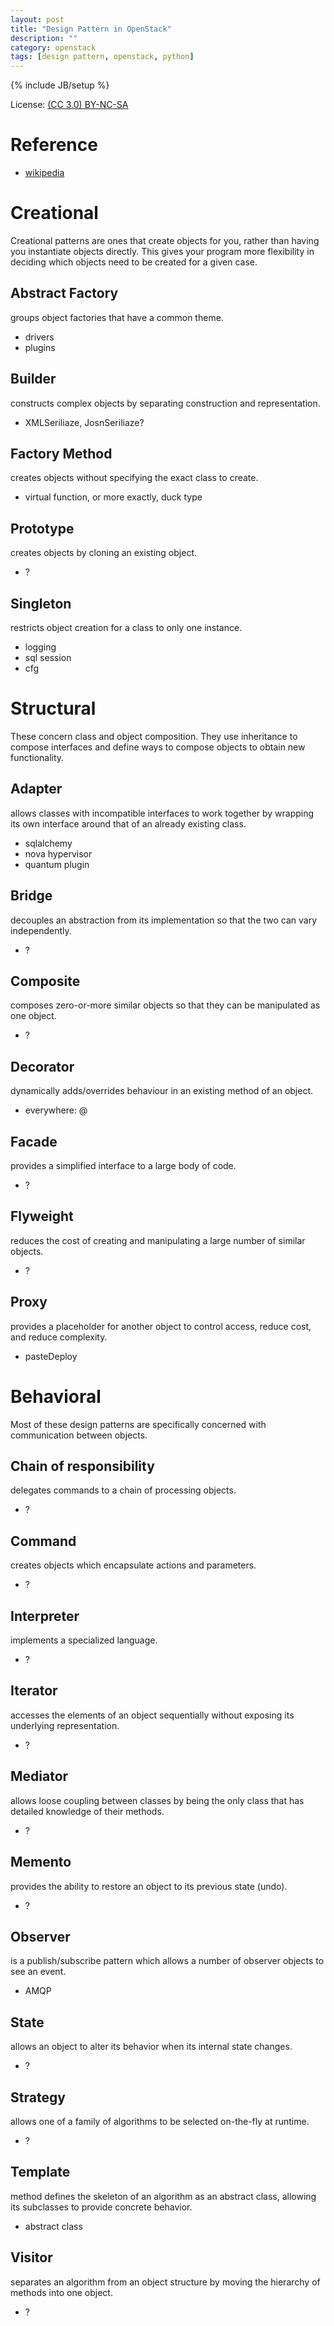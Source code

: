 ```yaml
---
layout: post
title: "Design Pattern in OpenStack"
description: ""
category: openstack
tags: [design pattern, openstack, python]
---
```

{% include JB/setup %}

License: [(CC 3.0) BY-NC-SA](http://creativecommons.org/licenses/by-nc-sa/3.0/)

# Reference
* [wikipedia](http://en.wikipedia.org/wiki/Design_Patterns)

# Creational
Creational patterns are ones that create objects for you, rather than having you instantiate objects directly. This gives your program more flexibility in deciding which objects need to be created for a given case.

## Abstract Factory
groups object factories that have a common theme.

* drivers
* plugins

## Builder
constructs complex objects by separating construction and representation.

* XMLSeriliaze, JosnSeriliaze?

## Factory Method
creates objects without specifying the exact class to create.

* virtual function, or more exactly, duck type

## Prototype
creates objects by cloning an existing object.

* ?

## Singleton
restricts object creation for a class to only one instance.

* logging
* sql session
* cfg

# Structural
These concern class and object composition. They use inheritance to compose interfaces and define ways to compose objects to obtain new functionality.

## Adapter
allows classes with incompatible interfaces to work together by wrapping its own interface around that of an already existing class.

* sqlalchemy
* nova hypervisor
* quantum plugin

## Bridge
decouples an abstraction from its implementation so that the two can vary independently.

* ?

## Composite
composes zero-or-more similar objects so that they can be manipulated as one object.

* ?

## Decorator
dynamically adds/overrides behaviour in an existing method of an object.

* everywhere: @

## Facade
provides a simplified interface to a large body of code.

* ?

## Flyweight
reduces the cost of creating and manipulating a large number of similar objects.

* ?

## Proxy
provides a placeholder for another object to control access, reduce cost, and reduce complexity.

* pasteDeploy

# Behavioral
Most of these design patterns are specifically concerned with communication between objects.

## Chain of responsibility
delegates commands to a chain of processing objects.

* ?

## Command
creates objects which encapsulate actions and parameters.

* ?

## Interpreter
implements a specialized language.

* ?

## Iterator
accesses the elements of an object sequentially without exposing its underlying representation.

* ?

## Mediator
allows loose coupling between classes by being the only class that has detailed knowledge of their methods.

* ?

## Memento
provides the ability to restore an object to its previous state (undo).

* ?

## Observer
is a publish/subscribe pattern which allows a number of observer objects to see an event.

* AMQP

## State
allows an object to alter its behavior when its internal state changes.

* ?

## Strategy
allows one of a family of algorithms to be selected on-the-fly at runtime.

* ?

## Template
method defines the skeleton of an algorithm as an abstract class, allowing its subclasses to provide concrete behavior.

* abstract class

## Visitor
separates an algorithm from an object structure by moving the hierarchy of methods into one object.

* ?
